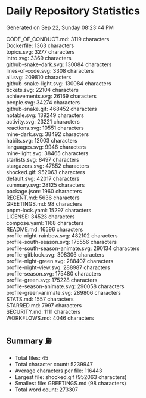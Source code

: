 # Daily Repository Statistics
Generated on Sep 22, Sunday 08:23:44 PM  

CODE_OF_CONDUCT.md: 3119 characters  
Dockerfile: 1363 characters  
topics.svg: 3277 characters  
intro.svg: 3369 characters  
github-snake-dark.svg: 130084 characters  
lines-of-code.svg: 3308 characters  
all.svg: 209810 characters  
github-snake-light.svg: 130084 characters  
tickets.svg: 22104 characters  
achievements.svg: 26169 characters  
people.svg: 34274 characters  
github-snake.gif: 468452 characters  
notable.svg: 139249 characters  
activity.svg: 23221 characters  
reactions.svg: 10551 characters  
mine-dark.svg: 38492 characters  
habits.svg: 12003 characters  
languages.svg: 9946 characters  
mine-light.svg: 38465 characters  
starlists.svg: 8497 characters  
stargazers.svg: 47852 characters  
shocked.gif: 952063 characters  
default.svg: 42017 characters  
summary.svg: 28125 characters  
package.json: 1960 characters  
RECENT.md: 5636 characters  
GREETINGS.md: 98 characters  
pnpm-lock.yaml: 15297 characters  
LICENSE: 34523 characters  
compose.yaml: 1168 characters  
README.md: 16596 characters  
profile-night-rainbow.svg: 482102 characters  
profile-south-season.svg: 175556 characters  
profile-south-season-animate.svg: 290134 characters  
profile-gitblock.svg: 308306 characters  
profile-night-green.svg: 288407 characters  
profile-night-view.svg: 288987 characters  
profile-season.svg: 175480 characters  
profile-green.svg: 175228 characters  
profile-season-animate.svg: 290058 characters  
profile-green-animate.svg: 289806 characters  
STATS.md: 1557 characters  
STARRED.md: 7997 characters  
SECURITY.md: 1111 characters  
WORKFLOWS.md: 4046 characters  

## Summary ⛽  
- Total files: 45  
- Total character count: 5239947  
- Average characters per file: 116443  
- Largest file: shocked.gif (952063 characters)  
- Smallest file: GREETINGS.md (98 characters)  
- Total word count: 273307  
